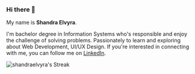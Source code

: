 ### Hi there 👋

My name is **Shandra Elvyra**.

I'm bachelor degree in Information Systems who's responsible and enjoy the challenge of
solving problems. Passionately to learn and exploring about Web Development, UI/UX Design. If you're interested in connecting with me, you can follow me on [LinkedIn](https://www.linkedin.com/in/shandraelvyra/).

![shandraelvyra's Streak](https://github-readme-streak-stats.herokuapp.com/?user=shandraelvyra&theme=vue-dark&hide_border=true)

<!--
**shandraelvyra/shandraelvyra** is a ✨ _special_ ✨ repository because its `README.md` (this file) appears on your GitHub profile.

Here are some ideas to get you started:

- 🔭 I’m currently working on ...
- 🌱 I’m currently learning ...
- 👯 I’m looking to collaborate on ...
- 🤔 I’m looking for help with ...
- 💬 Ask me about ...
- 📫 How to reach me: ...
- 😄 Pronouns: ...
- ⚡ Fun fact: ...
-->
